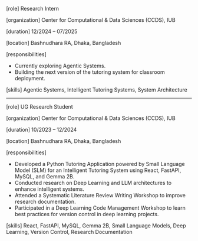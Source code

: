 [role]
Research Intern

[organization]
Center for Computational & Data Sciences (CCDS), IUB

[duration]
12/2024 – 07/2025

[location]
Bashnudhara RA, Dhaka, Bangladesh

[responsibilities]

- Currently exploring Agentic Systems.
- Building the next version of the tutoring system for classroom deployment.

[skills]
Agentic Systems, Intelligent Tutoring Systems, System Architecture

---

[role]
UG Research Student

[organization]
Center for Computational & Data Sciences (CCDS), IUB

[duration]
10/2023 – 12/2024

[location]
Bashnudhara RA, Dhaka, Bangladesh

[responsibilities]

- Developed a Python Tutoring Application powered by Small Language Model (SLM) for an Intelligent Tutoring System using React, FastAPI, MySQL, and Gemma 2B.
- Conducted research on Deep Learning and LLM architectures to enhance intelligent systems.
- Attended a Systematic Literature Review Writing Workshop to improve research documentation.
- Participated in a Deep Learning Code Management Workshop to learn best practices for version control in deep learning projects.

[skills]
React, FastAPI, MySQL, Gemma 2B, Small Language Models, Deep Learning, Version Control, Research Documentation

